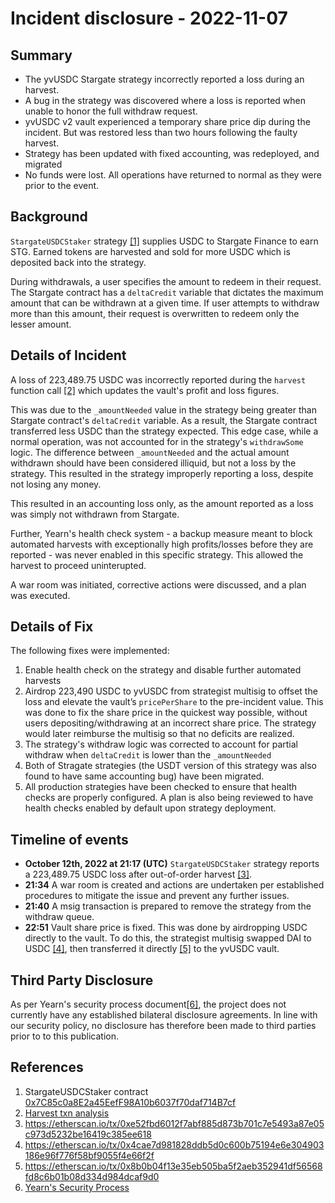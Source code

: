 # Incident disclosure - 2022-11-07

## Summary
- The yvUSDC Stargate strategy incorrectly reported a loss during an harvest.
- A bug in the strategy was discovered where a loss is reported when unable to honor the full withdraw request. 
- yvUSDC v2 vault experienced a temporary share price dip during the incident. But was restored less than two hours following the faulty harvest.
- Strategy has been updated with fixed accounting, was redeployed, and migrated
- No funds were lost. All operations have returned to normal as they were prior to the event.

## Background
`StargateUSDCStaker` strategy [[1]](#References) supplies USDC to Stargate Finance to earn STG. Earned tokens are harvested and sold for more USDC which is deposited back into the strategy.

During withdrawals, a user specifies the amount to redeem in their request. The Stargate contract has a `deltaCredit` variable that dictates the maximum amount that can be withdrawn at a given time. If user attempts to withdraw more than this amount, their request is overwritten to redeem only the lesser amount. 

## Details of Incident

A loss of 223,489.75 USDC was incorrectly reported during the `harvest` function call [[2]](#References) which updates the vault's profit and loss figures.

This was due to the `_amountNeeded` value in the strategy being greater than Stargate contract's `deltaCredit` variable. As a result, the Stargate contract transferred less USDC than the strategy expected. This edge case, while a normal operation, was not accounted for in the strategy's `withdrawSome` logic. The difference between `_amountNeeded` and the actual amount withdrawn should have been considered illiquid, but not a loss by the strategy. This resulted in the strategy improperly reporting a loss, despite not losing any money.

This resulted in an accounting loss only, as the amount reported as a loss was simply not withdrawn from Stargate.

Further, Yearn's health check system - a backup measure meant to block automated harvests with exceptionally high profits/losses before they are reported - was never enabled in this specific strategy. This allowed the harvest to proceed uninterupted.

A war room was initiated, corrective actions were discussed, and a plan was executed.

## Details of Fix

The following fixes were implemented:

1. Enable health check on the strategy and disable further automated harvests
1. Airdrop 223,490 USDC to yvUSDC from strategist multisig to offset the loss and elevate the vault’s `pricePerShare` to the pre-incident value. This was done to fix the share price in the quickest way possible, without users depositing/withdrawing at an incorrect share price. The strategy would later reimburse the multisig so that no deficits are realized.
1. The strategy's withdraw logic was corrected to account for partial withdraw when `deltaCredit` is lower than the `_amountNeeded`
1. Both of Stragate strategies (the USDT version of this strategy was also found to have same accounting bug) have been migrated.
1. All production strategies have been checked to ensure that health checks are properly configured. A plan is also being reviewed to have health checks enabled by default upon strategy deployment.

## Timeline of events

- **October 12th, 2022 at 21:17 (UTC)** `StargateUSDCStaker` strategy reports a 223,489.75 USDC loss after out-of-order harvest [[3]](#References).
- **21:34** A war room is created and actions are undertaken per established procedures to mitigate the issue and prevent any further issues.
- **21:40** A msig transaction is prepared to remove the strategy from the withdraw queue.
- **22:51** Vault share price is fixed. This was done by airdropping USDC directly to the vault. To do this, the strategist multisig swapped DAI to USDC [[4]](#References), then transferred it directly [[5]](#References) to the yvUSDC vault.

## Third Party Disclosure

As per Yearn's security process document[[6]](#References), the project does not currently have any established bilateral disclosure agreements. In line with our security policy, no disclosure has therefore been made to third parties prior to to this publication.

## References

1. StargateUSDCStaker contract [0x7C85c0a8E2a45EefF98A10b6037f70daf714B7cf](https://etherscan.io/address/0x7C85c0a8E2a45EefF98A10b6037f70daf714B7cf)
2. [Harvest txn analysis](https://ethtx.info/mainnet/0xe52fbd6012f7abf885d873b701c7e5493a87e05c973d5232be16419c385ee618/)
3. https://etherscan.io/tx/0xe52fbd6012f7abf885d873b701c7e5493a87e05c973d5232be16419c385ee618
4. https://etherscan.io/tx/0x4cae7d981828ddb5d0c600b75194e6e304903186e96f776f58bf9055f4e66f2f
5. https://etherscan.io/tx/0x8b0b04f13e35eb505ba5f2aeb352941df56568fd8c6b01b08d334d984dcaf9d0
6. [Yearn's Security Process](https://github.com/yearn/yearn-security/blob/master/SECURITY.md)